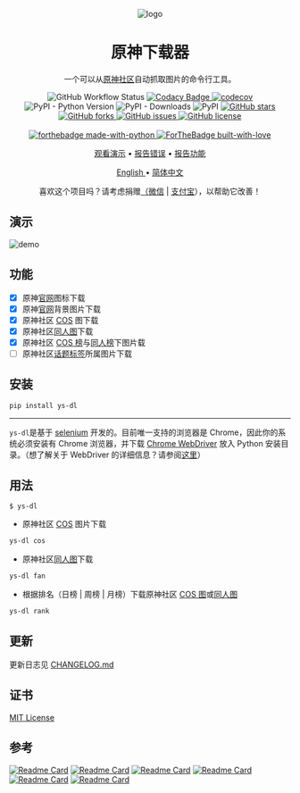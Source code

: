 <p align="center">
    <img alt="logo" src="https://cdn.jsdelivr.net/gh/XavierJiezou/ys-dl@main/image/favicon.ico" />
    <h1 align="center">原神下载器</h1>
    <p align="center">一个可以从<a href="https://bbs.mihoyo.com/ys/">原神社区</a>自动抓取图片的命令行工具。
    </p>
</p>
<p align="center">
    <img src="https://img.shields.io/github/workflow/status/XavierJiezou/ys-dl/Release" alt="GitHub Workflow Status">
    <a
        href="https://www.codacy.com/gh/XavierJiezou/ys-dl/dashboard?utm_source=github.com&amp;utm_medium=referral&amp;utm_content=XavierJiezou/ys-dl&amp;utm_campaign=Badge_Grade">
        <img src="https://app.codacy.com/project/badge/Grade/c2f85c8d6b8a4892b40059703f087eab" alt="Codacy Badge">
    </a>
    <a href="https://codecov.io/gh/XavierJiezou/ys-dl">
        <img src="https://codecov.io/gh/XavierJiezou/ys-dl/branch/main/graph/badge.svg?token=QpCLcUGoYx" alt="codecov">
    </a>
    <img src="https://img.shields.io/pypi/pyversions/ys-dl" alt="PyPI - Python Version">
    <img src="https://img.shields.io/pypi/dm/ys-dl" alt="PyPI - Downloads">
    <img src="https://img.shields.io/pypi/v/ys-dl" alt="PyPI">
    <a href="https://github.com/XavierJiezou/ys-dl/stargazers">
        <img src="https://img.shields.io/github/stars/XavierJiezou/ys-dl" alt="GitHub stars">
    </a>
    <a href="https://github.com/XavierJiezou/ys-dl/network">
        <img src="https://img.shields.io/github/forks/XavierJiezou/ys-dl" alt="GitHub forks">
    </a>
    <a href="https://github.com/XavierJiezou/ys-dl/issues">
        <img src="https://img.shields.io/github/issues/XavierJiezou/ys-dl" alt="GitHub issues">
    </a>
    <a href="https://github.com/XavierJiezou/ys-dl/blob/main/LICENSE">
        <img src="https://img.shields.io/github/license/XavierJiezou/ys-dl" alt="GitHub license">
    </a>
    <br />
    <br />
    <a href="https://www.python.org/">
        <img src="http://ForTheBadge.com/images/badges/made-with-python.svg" alt="forthebadge made-with-python">
    </a>
        <a href="https://github.com/XavierJiezou">
        <img src="http://ForTheBadge.com/images/badges/built-with-love.svg" alt="ForTheBadge built-with-love">
        </a>
    </p>

  <p align="center">
    <a href="#演示">观看演示</a>
    •
    <a href="https://github.com/xavierjiezou/ys-dl/issues/new">报告错误</a>
    •
    <a href="https://github.com/xavierjiezou/ys-dl/issues/new">报告功能</a>
  </p>
  <p align="center">
    <a href="/docs/README.en.md">English </a>
    •
    <a href="/docs/README.cn.md">简体中文</a>
  </p>
</p>
<p align="center">喜欢这个项目吗？请考虑捐赠<a href="https://paypal.me/xavierjiezou?country.x=C2&locale.x=zh_XC">（<a href="https://cdn.jsdelivr.net/gh/XavierJiezou/ys-dl@main/image/wechat.jpg">微信</a> | <a href="https://cdn.jsdelivr.net/gh/XavierJiezou/ys-dl@main/image/alipay.jpg">支付宝</a>）</a>，以帮助它改善！

## 演示

![demo](https://cdn.jsdelivr.net/gh/XavierJiezou/ys-dl@main/image/demo.png)

## 功能

- [x] 原神[官网](https://ys.mihoyo.com/)图标下载
- [x] 原神[官网](https://ys.mihoyo.com/)背景图片下载
- [x] 原神社区 [COS](https://bbs.mihoyo.com/ys/home/49) 图下载
- [x] 原神社区[同人图](https://bbs.mihoyo.com/ys/home/29)下载
- [x] 原神社区 [COS 榜](https://bbs.mihoyo.com/ys/imgRanking/49/1)与[同人榜](https://bbs.mihoyo.com/ys/imgRanking/29/1)下图片载
- [ ] 原神社区[话题标签](https://bbs.mihoyo.com/ys/topicDetail/558)所属图片下载

## 安装

```bash
pip install ys-dl
```

---

`ys-dl`是基于 [selenium](https://www.selenium.dev/) 开发的。目前唯一支持的浏览器是 Chrome，因此你的系统必须安装有 Chrome 浏览器，并下载 [Chrome WebDriver](https://chromedriver.chromium.org/downloads) 放入 Python 安装目录。（想了解关于 WebDriver 的详细信息？请参阅[这里](https://www.selenium.dev/documentation/webdriver/getting_started/install_drivers/)）

## 用法

`$ ys-dl`

- 原神社区 [COS](https://bbs.mihoyo.com/ys/home/49) 图片下载

```bash
ys-dl cos
```

- 原神社区[同人图](https://bbs.mihoyo.com/ys/home/29)下载

```bash
ys-dl fan
```

- 根据排名（日榜 | 周榜 | 月榜）下载原神社区 [COS 图](https://bbs.mihoyo.com/ys/imgRanking/49/1)或[同人图](https://bbs.mihoyo.com/ys/imgRanking/29/1)

```bash
ys-dl rank
```

## 更新

更新日志见 [CHANGELOG.md](CHANGELOG.md)

## 证书

[MIT License](License)

## 参考

[![Readme Card](https://github-readme-stats.vercel.app/api/pin/?username=python-poetry&repo=poetry)](https://github.com/python-poetry/poetry)
[![Readme Card](https://github-readme-stats.vercel.app/api/pin/?username=SeleniumHQ&repo=selenium)](https://github.com/SeleniumHQ/selenium)
[![Readme Card](https://github-readme-stats.vercel.app/api/pin/?username=psf&repo=requests)](https://github.com/psf/requests)
[![Readme Card](https://github-readme-stats.vercel.app/api/pin/?username=Textualize&repo=rich)](https://github.com/Textualize/rich)
[![Readme Card](https://github-readme-stats.vercel.app/api/pin/?username=google&repo=python-fire)](https://github.com/google/python-fire)
[![Readme Card](https://github-readme-stats.vercel.app/api/pin/?username=pytest-dev&repo=pytest)](https://github.com/pytest-dev/pytest)
